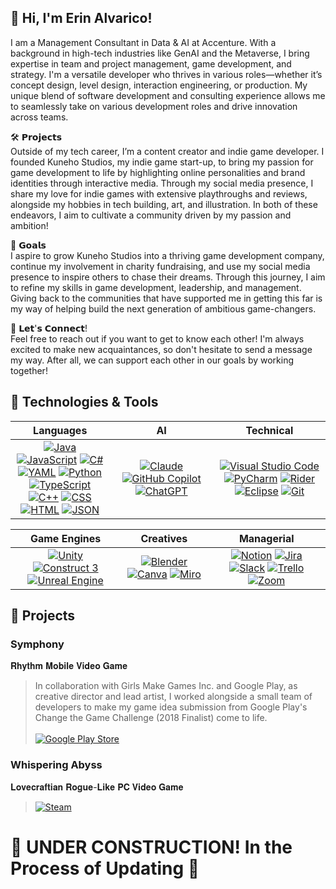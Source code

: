 
## 👋 Hi, I'm Erin Alvarico!
I am a Management Consultant in Data & AI at Accenture. With a background in high-tech industries like GenAI and the Metaverse, I bring expertise in team and project management, game development, and strategy. I'm a versatile developer who thrives in various roles—whether it’s concept design, level design, interaction engineering, or production. My unique blend of software development and consulting experience allows me to seamlessly take on various development roles and drive innovation across teams.

🛠️ 𝗣𝗿𝗼𝗷𝗲𝗰𝘁𝘀 <br>
Outside of my tech career, I’m a content creator and indie game developer. I founded Kuneho Studios, my indie game start-up, to bring my passion for game development to life by highlighting online personalities and brand identities through interactive media. Through my social media presence, I share my love for indie games with extensive playthroughs and reviews, alongside my hobbies in tech building, art, and illustration. In both of these endeavors, I aim to cultivate a community driven by my passion and ambition!

🎯 𝗚𝗼𝗮𝗹𝘀 <br>
I aspire to grow Kuneho Studios into a thriving game development company, continue my involvement in charity fundraising, and use my social media presence to inspire others to chase their dreams. Through this journey, I aim to refine my skills in game development, leadership, and management. Giving back to the communities that have supported me in getting this far is my way of helping build the next generation of ambitious game-changers.

🤝 𝗟𝗲𝘁'𝘀 𝗖𝗼𝗻𝗻𝗲𝗰𝘁! <br>
Feel free to reach out if you want to get to know each other! I'm always excited to make new acquaintances, so don't hesitate to send a message my way. After all, we can support each other in our goals by working together!

## 🔧 Technologies & Tools
| Languages |  AI   | Technical |
| :-------: | :---: | :----------: |
| [![Java](https://img.shields.io/badge/Java-%23ED8B00.svg?logo=openjdk&logoColor=white)](#) [![JavaScript](https://img.shields.io/badge/JavaScript-F7DF1E?logo=javascript&logoColor=000)](#) [![C#](https://custom-icon-badges.demolab.com/badge/C%23-%23239120.svg?logo=cshrp&logoColor=white)](#) <br> [![YAML](https://img.shields.io/badge/YAML-CB171E?logo=yaml&logoColor=fff)](#) [![Python](https://img.shields.io/badge/Python-3776AB?logo=python&logoColor=fff)](#) [![TypeScript](https://img.shields.io/badge/TypeScript-3178C6?logo=typescript&logoColor=fff)](#) <br> [![C++](https://img.shields.io/badge/C++-%2300599C.svg?logo=c%2B%2B&logoColor=white)](#) [![CSS](https://img.shields.io/badge/CSS-639?logo=css&logoColor=fff)](#) [![HTML](https://img.shields.io/badge/HTML-%23E34F26.svg?logo=html5&logoColor=white)](#) [![JSON](https://img.shields.io/badge/JSON-000?logo=json&logoColor=fff)](#) | [![Claude](https://img.shields.io/badge/Claude-D97757?logo=claude&logoColor=fff)](#) [![GitHub Copilot](https://img.shields.io/badge/GitHub%20Copilot-000?logo=githubcopilot&logoColor=fff)](#) [![ChatGPT](https://img.shields.io/badge/ChatGPT-74aa9c?logo=openai&logoColor=white)](#) | [![Visual Studio Code](https://custom-icon-badges.demolab.com/badge/Visual%20Studio%20Code-0078d7.svg?logo=vsc&logoColor=white)](#) [![PyCharm](https://img.shields.io/badge/PyCharm-000?logo=pycharm&logoColor=fff)](#) [![Rider](https://img.shields.io/badge/Rider-000?logo=rider&logoColor=fff)](#) <br> [![Eclipse](https://img.shields.io/badge/Eclipse-FE7A16.svg?logo=Eclipse&logoColor=white)](#) [![Git](https://img.shields.io/badge/Git-F05032?logo=git&logoColor=fff)](#) |

| Game Engines | Creatives | Managerial |
| :----------: | :-------: | :--------: |
| [![Unity](https://img.shields.io/badge/Unity-%23000000.svg?logo=unity&logoColor=white)](#) [![Construct 3](https://img.shields.io/badge/Construct%203-00FFDA?logo=construct3&logoColor=000&)](#) [![Unreal Engine](https://img.shields.io/badge/Unreal%20Engine-%23313131.svg?logo=unrealengine&logoColor=white)](#) | [![Blender](https://img.shields.io/badge/Blender-%23F5792A.svg?logo=blender&logoColor=white)](#) [![Canva](https://img.shields.io/badge/Canva-%2300C4CC.svg?&logo=Canva&logoColor=white)](#) [![Miro](https://img.shields.io/badge/Miro-050038?logo=miro&logoColor=fff)](#)| [![Notion](https://img.shields.io/badge/Notion-000?logo=notion&logoColor=fff)](#) [![Jira](https://img.shields.io/badge/Jira-0052CC?logo=jira&logoColor=fff)](#) [![Slack](https://img.shields.io/badge/Slack-4A154B?logo=slack&logoColor=fff)](#) [![Trello](https://img.shields.io/badge/Trello-0052CC?logo=trello&logoColor=fff)](#) [![Zoom](https://img.shields.io/badge/Zoom-2D8CFF?logo=zoom&logoColor=white)](#) |

## 📢 Projects
### Symphony 
𝐑𝐡𝐲𝐭𝐡𝐦 𝐌𝐨𝐛𝐢𝐥𝐞 𝐕𝐢𝐝𝐞𝐨 𝐆𝐚𝐦𝐞 <br>
> In collaboration with Girls Make Games Inc. and Google Play, as creative director and lead artist, I worked alongside a small team of developers to make my game idea submission from Google Play's Change the Game Challenge (2018 Finalist) come to life. <br> <br>
> [![Google Play Store](https://img.shields.io/badge/Google_Play-414141?logo=google-play&logoColor=white)](#)
### Whispering Abyss
𝐋𝐨𝐯𝐞𝐜𝐫𝐚𝐟𝐭𝐢𝐚𝐧 𝐑𝐨𝐠𝐮𝐞-𝐋𝐢𝐤𝐞 𝐏𝐂 𝐕𝐢𝐝𝐞𝐨 𝐆𝐚𝐦𝐞 <br>
> [![Steam](https://img.shields.io/badge/Steam-%23000000.svg?logo=steam&logoColor=white)](#)

# 🚧 UNDER CONSTRUCTION! In the Process of Updating 🚧

